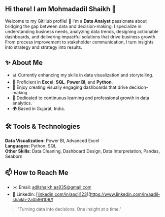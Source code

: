 ## Hi there! I am Mohmadadil Shaikh 👋

Welcome to my GitHub profile! 🚀 I'm a **Data Analyst** passionate about bridging the gap between data and decision-making. I specialize in understanding business needs, analyzing data trends, designing actionable dashboards, and delivering impactful solutions that drive business growth.
From process improvement to stakeholder communication, I turn insights into strategy and strategy into results.

## ✨ About Me

- 📊 Currently enhancing my skills in data visualization and storytelling.
- 🧠 Proficient in **Excel**, **SQL**, **Power BI**, and **Python**.
- 🎨 Enjoy creating visually engaging dashboards that drive decision-making.
- 🎯 Dedicated to continuous learning and professional growth in data analytics.
- 🌍 Based in Gujarat, India.

## 🛠 Tools & Technologies

**Data Visualization:** Power BI, Advanced Excel  
**Languages:** Python, SQL  
**Other Skills:** Data Cleaning, Dashboard Design, Data Interpretation, Pandas, Seaborn  

## 📫 How to Reach Me

- ✉️ Email: adilshaikh.as835@gmail.com  
- 💼 LinkedIn: [[linkedin.com/in/aadil123](https://linkedin.com/in/aadil123)](https://www.linkedin.com/in/aadil-shaikh-2a0596106/)


> "Turning data into decisions. One insight at a time."
